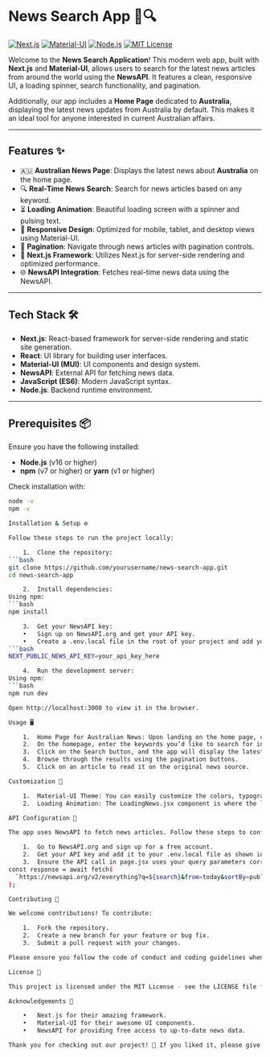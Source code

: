 # News Search App 📰🔍

[![Next.js](https://img.shields.io/badge/Next.js-v13+-blue)](https://nextjs.org/)
[![Material-UI](https://img.shields.io/badge/Material--UI-v5-blue)](https://mui.com/)
[![Node.js](https://img.shields.io/badge/Node.js-v16+-green)](https://nodejs.org/)
[![MIT License](https://img.shields.io/badge/License-MIT-yellow)](https://opensource.org/licenses/MIT)

Welcome to the **News Search Application**! This modern web app, built with **Next.js** and **Material-UI**, allows users to search for the latest news articles from around the world using the **NewsAPI**. It features a clean, responsive UI, a loading spinner, search functionality, and pagination.

Additionally, our app includes a **Home Page** dedicated to **Australia**, displaying the latest news updates from Australia by default. This makes it an ideal tool for anyone interested in current Australian affairs.

---

## Features ✨

- 🇦🇺 **Australian News Page**: Displays the latest news about **Australia** on the home page.
- 🔍 **Real-Time News Search**: Search for news articles based on any keyword.
- ⏳ **Loading Animation**: Beautiful loading screen with a spinner and pulsing text.
- 📱 **Responsive Design**: Optimized for mobile, tablet, and desktop views using Material-UI.
- 📄 **Pagination**: Navigate through news articles with pagination controls.
- 🚀 **Next.js Framework**: Utilizes Next.js for server-side rendering and optimized performance.
- 🌐 **NewsAPI Integration**: Fetches real-time news data using the NewsAPI.

---

## Tech Stack 🛠️

- **Next.js**: React-based framework for server-side rendering and static site generation.
- **React**: UI library for building user interfaces.
- **Material-UI (MUI)**: UI components and design system.
- **NewsAPI**: External API for fetching news data.
- **JavaScript (ES6)**: Modern JavaScript syntax.
- **Node.js**: Backend runtime environment.

---

## Prerequisites 📦

Ensure you have the following installed:

- **Node.js** (v16 or higher)
- **npm** (v7 or higher) or **yarn** (v1 or higher)

Check installation with:

```bash
node -v
npm -v

Installation & Setup ⚙️

Follow these steps to run the project locally:

	1.	Clone the repository:
```bash
git clone https://github.com/yourusername/news-search-app.git
cd news-search-app

	2.	Install dependencies:
Using npm:
```bash
npm install

	3.	Get your NewsAPI key:
	•	Sign up on NewsAPI.org and get your API key.
	•	Create a .env.local file in the root of your project and add your NewsAPI key:
```bash
NEXT_PUBLIC_NEWS_API_KEY=your_api_key_here

	4.	Run the development server:
Using npm:
```bash
npm run dev

Open http://localhost:3000 to view it in the browser.

Usage 🖥️

	1.	Home Page for Australian News: Upon landing on the home page, users will see the latest news about Australia by default, offering a quick overview of current events in Australia.
	2.	On the homepage, enter the keywords you’d like to search for in the input field.
	3.	Click on the Search button, and the app will display the latest news articles based on your query.
	4.	Browse through the results using the pagination buttons.
	5.	Click on an article to read it on the original news source.

Customization 🎨

	1.	Material-UI Theme: You can easily customize the colors, typography, and spacing using Material-UI’s theme provider. Modify the theme in app/layout.jsx to suit your brand.
	2.	Loading Animation: The LoadingNews.jsx component is where the loading spinner and animation live. Feel free to tweak this as per your requirements.

API Configuration 🔑

The app uses NewsAPI to fetch news articles. Follow these steps to configure it:

	1.	Go to NewsAPI.org and sign up for a free account.
	2.	Get your API key and add it to your .env.local file as shown in the Installation section above.
	3.	Ensure the API call in page.jsx uses your query parameters correctly:
const response = await fetch(
  `https://newsapi.org/v2/everything?q=${search}&from=today&sortBy=publishedAt&apiKey=${process.env.NEXT_PUBLIC_NEWS_API_KEY}`
);

Contributing 🤝

We welcome contributions! To contribute:

	1.	Fork the repository.
	2.	Create a new branch for your feature or bug fix.
	3.	Submit a pull request with your changes.

Please ensure you follow the code of conduct and coding guidelines when contributing to this project.

License 📜

This project is licensed under the MIT License - see the LICENSE file for details.

Acknowledgements 🙌

	•	Next.js for their amazing framework.
	•	Material-UI for their awesome UI components.
	•	NewsAPI for providing free access to up-to-date news data.

Thank you for checking out our project! 🌟 If you liked it, please give it a star ⭐ on GitHub.

